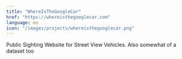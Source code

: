 ```yaml
---
title: "WhereIsTheGoogleCar"
href: "https://whereisthegooglecar.com"
language: en
icon: "/images/projects/whereisthegooglecar.png"
---
```


Public Sighting Website for Street View Vehicles. Also somewhat of a dataset too
